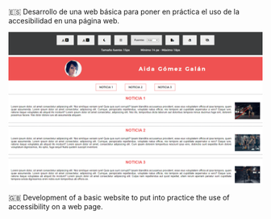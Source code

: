 :es: Desarrollo de una web básica para poner en práctica el uso de la accesibilidad en una página web.

![Screenshot web accesibilidad](screenshot.png)

:gb: Development of a basic website to put into practice the use of accessibility on a web page.
